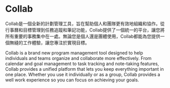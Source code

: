 # Collab

Collab是一個全新的計劃管理工具，旨在幫助個人和團隊更有效地組織和協作。從行事曆和目標管理到任務追蹤和筆記功能，Collab提供了一個統一的平台，讓您將所有重要的事務集中在一處。無論您是個人還是團體使用，Collab都能為您提供一個無縫的工作體驗，讓您專注於實現目標。

Collab is a brand new program management tool designed to help individuals and teams organize and collaborate more effectively. From calendar and goal management to task tracking and note-taking features, Collab provides a unified platform that lets you keep everything important in one place. Whether you use it individually or as a group, Collab provides a well work experience so you can focus on achieving your goals.
